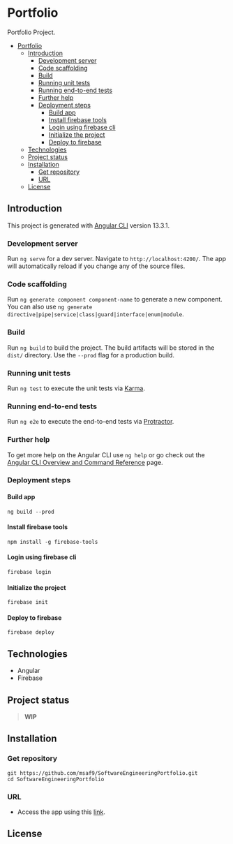 # Portfolio

Portfolio Project.

- [Portfolio](#portfolio)
  - [Introduction](#introduction)
    - [Development server](#development-server)
    - [Code scaffolding](#code-scaffolding)
    - [Build](#build)
    - [Running unit tests](#running-unit-tests)
    - [Running end-to-end tests](#running-end-to-end-tests)
    - [Further help](#further-help)
    - [Deployment steps](#deployment-steps)
      - [Build app](#build-app)
      - [Install firebase tools](#install-firebase-tools)
      - [Login using firebase cli](#login-using-firebase-cli)
      - [Initialize the project](#initialize-the-project)
      - [Deploy to firebase](#deploy-to-firebase)
  - [Technologies](#technologies)
  - [Project status](#project-status)
  - [Installation](#installation)
    - [Get repository](#get-repository)
    - [URL](#url)
  - [License](#license)

## Introduction

This project is generated with [Angular CLI](https://github.com/angular/angular-cli) version 13.3.1.

### Development server

Run `ng serve` for a dev server. Navigate to `http://localhost:4200/`. The app will automatically reload if you change any of the source files.

### Code scaffolding

Run `ng generate component component-name` to generate a new component. You can also use `ng generate directive|pipe|service|class|guard|interface|enum|module`.

### Build

Run `ng build` to build the project. The build artifacts will be stored in the `dist/` directory. Use the `--prod` flag for a production build.

### Running unit tests

Run `ng test` to execute the unit tests via [Karma](https://karma-runner.github.io).

### Running end-to-end tests

Run `ng e2e` to execute the end-to-end tests via [Protractor](http://www.protractortest.org/).

### Further help

To get more help on the Angular CLI use `ng help` or go check out the [Angular CLI Overview and Command Reference](https://angular.io/cli) page.

### Deployment steps

#### Build app

```
ng build --prod
```

#### Install firebase tools

```
npm install -g firebase-tools
```

#### Login using firebase cli

```
firebase login
```

#### Initialize the project

```
firebase init
```

#### Deploy to firebase

```
firebase deploy
```

## Technologies

- Angular
- Firebase

## Project status

> **WIP**

## Installation

### Get repository

```git
git https://github.com/msaf9/SoftwareEngineeringPortfolio.git
cd SoftwareEngineeringPortfolio
```

### URL

- Access the app using this [link](https://porfolio-msaf.web.app/).

## License

